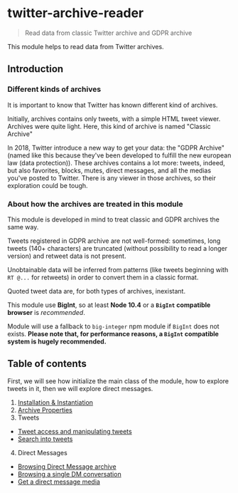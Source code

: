 # twitter-archive-reader

> Read data from classic Twitter archive and GDPR archive

This module helps to read data from Twitter archives.

## Introduction

### Different kinds of archives

It is important to know that Twitter has known different kind of archives. 

Initially, archives contains only tweets, with a simple HTML tweet viewer. Archives were quite light. Here, this kind of archive is named "Classic Archive"

In 2018, Twitter introduce a new way to get your data: the "GDPR Archive" (named like this because they've been developed to fulfill the new european law (data protection)). These archives contains a lot more: tweets, indeed, but also favorites, blocks, mutes, direct messages, and all the medias you've posted to Twitter. There is any viewer in those archives, so their exploration could be tough.

### About how the archives are treated in this module

This module is developed in mind to treat classic and GDPR archives the same way.

Tweets registered in GDPR archive are not well-formed: sometimes, long tweets (140+ characters)
are truncated (without possibility to read a longer version) and retweet data is not present.

Unobtainable data will be inferred from patterns (like tweets beginning with `RT @...` for retweets) in
order to convert them in a classic format.

Quoted tweet data are, for both types of archives, inexistant.

This module use **BigInt**, so at least **Node 10.4** or a **`BigInt` compatible browser** is *recommended*.

Module will use a fallback to `big-integer` npm module if `BigInt` does not exists.
**Please note that, for performance reasons, a `BigInt` compatible system is hugely recommended.**

## Table of contents

First, we will see how initialize the main class of the module, how to explore tweets in it, then we will explore direct messages.

1) [Installation & Instantiation](https://github.com/alkihis/twitter-archive-reader/wiki/Installation-&-Instantiation)
2) [Archive Properties](https://github.com/alkihis/twitter-archive-reader/wiki/Archive-properties)
3) Tweets
  - [Tweet access and manipulating tweets](https://github.com/alkihis/twitter-archive-reader/wiki/Tweet-access-and-manipulating-tweets)
  - [Search into tweets](https://github.com/alkihis/twitter-archive-reader/wiki/Search-into-tweets)
4) Direct Messages
  - [Browsing Direct Message archive](https://github.com/alkihis/twitter-archive-reader/wiki/Browsing-Direct-Message-archive-(conversations))
  - [Browsing a single DM conversation](https://github.com/alkihis/twitter-archive-reader/wiki/Browsing-a-single-DM-conversation)
  - [Get a direct message media](https://github.com/alkihis/twitter-archive-reader/wiki/Get-a-direct-message-media)


